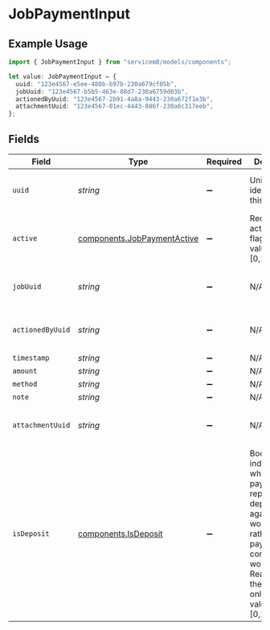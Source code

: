 # JobPaymentInput

## Example Usage

```typescript
import { JobPaymentInput } from "servicem8/models/components";

let value: JobPaymentInput = {
  uuid: "123e4567-e5ee-480b-b97b-230a679cf05b",
  jobUuid: "123e4567-b5b5-463e-88d7-230a6759d03b",
  actionedByUuid: "123e4567-2b91-4a8a-9443-230a672f1e3b",
  attachmentUuid: "123e4567-01ec-4443-886f-230a6c317eeb",
};
```

## Fields

| Field                                                                                                                                                                                                     | Type                                                                                                                                                                                                      | Required                                                                                                                                                                                                  | Description                                                                                                                                                                                               | Example                                                                                                                                                                                                   |
| --------------------------------------------------------------------------------------------------------------------------------------------------------------------------------------------------------- | --------------------------------------------------------------------------------------------------------------------------------------------------------------------------------------------------------- | --------------------------------------------------------------------------------------------------------------------------------------------------------------------------------------------------------- | --------------------------------------------------------------------------------------------------------------------------------------------------------------------------------------------------------- | --------------------------------------------------------------------------------------------------------------------------------------------------------------------------------------------------------- |
| `uuid`                                                                                                                                                                                                    | *string*                                                                                                                                                                                                  | :heavy_minus_sign:                                                                                                                                                                                        | Unique identifier for this record                                                                                                                                                                         | 123e4567-e5ee-480b-b97b-230a679cf05b                                                                                                                                                                      |
| `active`                                                                                                                                                                                                  | [components.JobPaymentActive](../../models/components/jobpaymentactive.md)                                                                                                                                | :heavy_minus_sign:                                                                                                                                                                                        | Record active/deleted flag.  Valid values are [0,1]                                                                                                                                                       |                                                                                                                                                                                                           |
| `jobUuid`                                                                                                                                                                                                 | *string*                                                                                                                                                                                                  | :heavy_minus_sign:                                                                                                                                                                                        | N/A                                                                                                                                                                                                       | 123e4567-b5b5-463e-88d7-230a6759d03b                                                                                                                                                                      |
| `actionedByUuid`                                                                                                                                                                                          | *string*                                                                                                                                                                                                  | :heavy_minus_sign:                                                                                                                                                                                        | N/A                                                                                                                                                                                                       | 123e4567-2b91-4a8a-9443-230a672f1e3b                                                                                                                                                                      |
| `timestamp`                                                                                                                                                                                               | *string*                                                                                                                                                                                                  | :heavy_minus_sign:                                                                                                                                                                                        | N/A                                                                                                                                                                                                       |                                                                                                                                                                                                           |
| `amount`                                                                                                                                                                                                  | *string*                                                                                                                                                                                                  | :heavy_minus_sign:                                                                                                                                                                                        | N/A                                                                                                                                                                                                       |                                                                                                                                                                                                           |
| `method`                                                                                                                                                                                                  | *string*                                                                                                                                                                                                  | :heavy_minus_sign:                                                                                                                                                                                        | N/A                                                                                                                                                                                                       |                                                                                                                                                                                                           |
| `note`                                                                                                                                                                                                    | *string*                                                                                                                                                                                                  | :heavy_minus_sign:                                                                                                                                                                                        | N/A                                                                                                                                                                                                       |                                                                                                                                                                                                           |
| `attachmentUuid`                                                                                                                                                                                          | *string*                                                                                                                                                                                                  | :heavy_minus_sign:                                                                                                                                                                                        | N/A                                                                                                                                                                                                       | 123e4567-01ec-4443-886f-230a6c317eeb                                                                                                                                                                      |
| `isDeposit`                                                                                                                                                                                               | [components.IsDeposit](../../models/components/isdeposit.md)                                                                                                                                              | :heavy_minus_sign:                                                                                                                                                                                        | Boolean flag indicating whether this payment represents a deposit against future work (true) rather than a payment for completed work (false). Read-only in the API. (Read only).  Valid values are [0,1] |                                                                                                                                                                                                           |